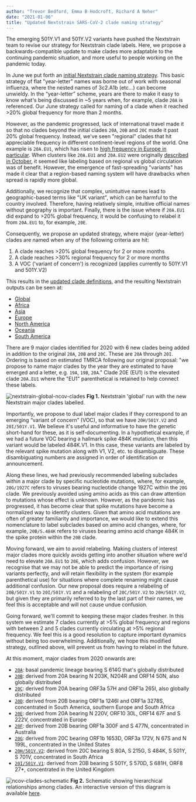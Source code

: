 ```yaml
---
author: "Trevor Bedford, Emma B Hodcroft, Richard A Neher"
date: "2021-01-06"
title: "Updated Nextstrain SARS-CoV-2 clade naming strategy"
---
```


The emerging 501Y.V1 and 501Y.V2 variants have pushed the Nextstrain team to revise our strategy for Nextstrain clade labels. Here, we propose a backwards-compatible update to make clades more adaptable to the continuing pandemic situation, and more useful to people working on the pandemic today.

In June we put forth an [initial Nextstrain clade naming strategy](/blog/2020-06-02-SARSCoV2-clade-naming/). This basic strategy of flat "year-letter" names was borne out of work with seasonal influenza, where the nested names of 3c2.A1b (etc...) can become unwieldy. In the “year-letter” scheme, years are there to make it easy to know what's being discussed in ~5 years when, for example, clade `20A` is referenced. Our June strategy called for naming of a clade when it reached >20% global frequency for more than 2 months.

However, as the pandemic progressed, lack of international travel made it so that no clades beyond the initial clades `20A`, `20B` and `20C` made it past 20% global frequency. Instead, we've seen "regional" clades that hit appreciable frequency in different continent-level regions of the world. One example is `20A.EU1`, which has risen to [high frequency in Europe in particular](https://nextstrain.org/ncov/europe?c=clade_membership&f_region=Europe&transmissions=hide). When clusters like `20A.EU1` and `20A.EU2` were originally [described in October](https://www.medrxiv.org/content/10.1101/2020.10.25.20219063v2), it seemed like labeling based on regional vs global circulation was of benefit. However, the emergence of fast-spreading "variants" has made it clear that a region-based naming system will have drawbacks when spread is rapidly more global.

Additionally, we recognize that complex, unintuitive names lead to geographic-based terms like "UK variant", which can be harmful to the country involved. Therefore, having relatively simple, intuitive official names without geography is important. Finally, there is the issue where if `20A.EU1` did expand to >20% global frequency, it would be confusing to relabel it from `20A.EU1` to, for example, `20E`.

Consequently, we propose an updated strategy, where major (year-letter) clades are named when any of the following criteria are hit:
1. A clade reaches >20% global frequency for 2 or more months
2. A clade reaches >30% regional frequency for 2 or more months
3. A VOC ('variant of concern') is recognized (applies currently to 501Y.V1 and 501Y.V2)

This results in the [updated clade definitions](https://github.com/nextstrain/ncov/blob/master/defaults/clades.tsv), and the resulting Nextstrain outputs can be seen at:
- [Global](https://nextstrain.org/ncov/global?c=clade_membership)
- [Africa](https://nextstrain.org/ncov/africa?c=clade_membership&f_region=Africa&transmissions=hide)
- [Asia](https://nextstrain.org/ncov/asia?c=clade_membership&f_region=Asia&transmissions=hide)
- [Europe](https://nextstrain.org/ncov/europe?c=clade_membership&f_region=Europe&transmissions=hide)
- [North America](https://nextstrain.org/ncov/north-america?c=clade_membership&f_region=North%20America&transmissions=hide)
- [Oceania](https://nextstrain.org/ncov/oceania?c=clade_membership&f_region=Oceania&transmissions=hide)
- [South America](https://nextstrain.org/ncov/south-america?c=clade_membership&f_region=South%20America&transmissions=hide)

There are 9 major clades identified for 2020 with 6 new clades being added in addition to the original `20A`, `20B` and `20C`. These are `20A` through `20I`. Ordering is based on estimated TMRCA following our original proposal: "we propose to name major clades by the year they are estimated to have emerged and a letter, e.g. `19A`, `19B`, `20A`." Clade 20E (EU1) is the elevated clade `20A.EU1` where the "EU1" parenthetical is retained to help connect these labels.

![nextstrain-global-ncov-clades](img/ncov_tree_2020_01_06.png)
**Fig 1.** Nextstrain 'global' run with the new Nextstrain major clades labelled.

Importantly, we propose to dual label major clades if they correspond to an emerging “variant of concern” (VOC), so that we have `20H/501Y.V2` and `20I/501Y.V1`. We believe it's useful and informative to have the genetic short-hand for these, as it is self-documenting. In a hypothetical example, if we had a future VOC bearing a hallmark spike 484K mutation, then this variant would be labeled 484K.V1. In this case, these variants are labeled by the relevant spike mutation along with V1, V2, etc. to disambiguate. These disambiguating numbers are assigned in order of identification or announcement.

Along these lines, we had previously recommended labeling subclades within a major clade by specific nucleotide mutations, where, for example, `20G/1927C` refers to viruses bearing nucleotide change 1927C within the `20G` clade. We previously avoided using amino acids as this can draw attention to mutations whose effect is unknown. However, as the pandemic has progressed, it has become clear that spike mutations have become a normalized way to identify clusters. Given that amino acid mutations are often of greater familiarity and importance, we would like to extend this nomenclature to label subclades based on amino acid changes, where, for example, `20B/S.484K` refers to viruses bearing amino acid change 484K in the spike protein within the `20B` clade.

Moving forward, we aim to avoid relabeling. Making clusters of interest major clades more quickly avoids getting into another situation where we'd need to elevate `20A.EU1` to `20E`, which adds confusion. However, we recognise that we may not be able to predict the importance of rising variants perfectly, and will retain flexibility in the system (for example parenthetical use) for situations where complete renaming might cause additional confusion. Our new proposal does require a relabeling of `20B/501Y.V1` to `20I/501Y.V1` and a relabeling of `20C/501Y.V2` to `20H/501Y.V2`, but given they are primarily referred to by the last part of their names, we feel this is acceptable and will not cause undue confusion.

Going forward, we'll commit to keeping these major clades fresher. In this system we estimate 7 clades currently at >5% global frequency and regions with between 2 and 5 clades currently circulating at >5% regional frequency. We feel this is a good resolution to capture important dynamics without being too overwhelming. Additionally, we hope this modified strategy, outlined above, will prevent us from having to relabel in the future.

At this moment, major clades from 2020 onwards are:
- [`20A`](https://nextstrain.org/ncov/global?c=clade_membership&f_clade_membership=20A): basal pandemic lineage bearing S 614G that's globally distributed
- [`20B`](https://nextstrain.org/ncov/global?c=clade_membership&f_clade_membership=20B): derived from 20A bearing N 203K, N204R and ORF14 50N, also globally distributed
- [`20C`](https://nextstrain.org/ncov/global?c=clade_membership&f_clade_membership=20C): derived from 20A bearing ORF3a 57H and ORF1a 265I, also globally distributed
- [`20D`](https://nextstrain.org/ncov/global?c=clade_membership&f_clade_membership=20D): derived from 20B bearing ORF1a 1246I and ORF1a 3278S, concentrated in South America, southern Europe and South Africa
- [`20E`](https://nextstrain.org/ncov/global?c=clade_membership&f_clade_membership=20E): derived from 20A bearing N 220V, ORF10 30L, ORF14 67F and S 222V, concentrated in Europe
- [`20F`](https://nextstrain.org/ncov/global?c=clade_membership&f_clade_membership=20F): derived from 20B bearing ORF1a 300F and S 477N, concentrated in Australia
- [`20G`](https://nextstrain.org/ncov/global?c=clade_membership&f_clade_membership=20G): derived from 20C bearing ORF1b 1653D, ORF3a 172V, N 67S and N 199L, concentrated in the United States
- [`20H/501Y.V2`](https://nextstrain.org/ncov/global?c=clade_membership&f_clade_membership=20H/501Y.V2): derived from 20C bearing S 80A, S 215G, S 484K, S 501Y, S 701V, concentrated in South Africa
- [`20I/501Y.V1`](https://nextstrain.org/ncov/global?c=clade_membership&f_clade_membership=20I/501Y.V1): derived from 20B bearing S 501Y, S 570D, S 681H, ORF8 27*, concentrated in the United Kingdom

![ncov-clades-schematic](img/ncov_clades_schematic_2021_01_6.png)
**Fig 2.** Schematic showing hierarchical relationships among clades. An interactive version of this diagram is available [here](https://bl.ocks.org/trvrb/66b2c193117220200eb8e09190a43c85).
